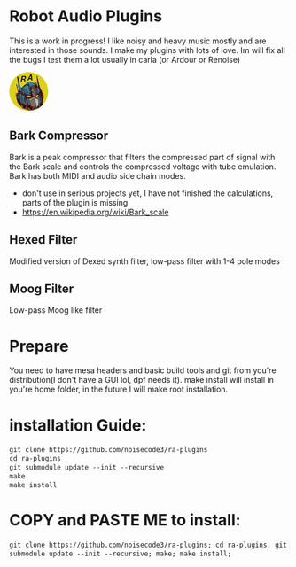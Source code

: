 # Robot Audio Plugins
This is a work in progress! I like noisy and heavy music mostly and are interested in those sounds. I make my plugins with lots of love.
Im will fix all the bugs I test them a lot usually in carla (or Ardour or Renoise)

![screenshot](https://raw.githubusercontent.com/noisecode3/ra-plugins/main/extra/RobotAudioLogoTransparent.png "Beta Logo")

## Bark Compressor
Bark is a peak compressor that filters the compressed part of signal with the Bark scale and controls the compressed voltage with tube emulation.
Bark has both MIDI and audio side chain modes.

 - don't use in serious projects yet, I have not finished the calculations, parts of the plugin is missing
 - https://en.wikipedia.org/wiki/Bark_scale


## Hexed Filter
Modified version of Dexed synth filter, low-pass filter with 1-4 pole modes

## Moog Filter
Low-pass Moog like filter

# Prepare
You need to have mesa headers and basic build tools and git from you're distribution(I don't have a GUI lol, dpf needs it).
make install will install in you're home folder, in the future I will make root installation.

installation Guide:
=============

    git clone https://github.com/noisecode3/ra-plugins
    cd ra-plugins
    git submodule update --init --recursive
    make
    make install

COPY and PASTE ME to install:
=============

    git clone https://github.com/noisecode3/ra-plugins; cd ra-plugins; git submodule update --init --recursive; make; make install;

